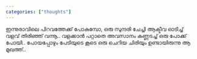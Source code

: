 ```yaml
---
categories: ["thoughts"]
---
```

ഇന്നുരാവിലെ പിറവത്തേക്ക്‌ പോകുമ്പോ, ഒരു സുന്ദരി ചേച്ചി ആക്ടീവ ഓടിച്ച് വളവ് തിരിഞ്ഞ് വന്നൂ.. വളക്കാൻ പറ്റാതെ അവസാനം കണ്ണടച്ച് ഒരു പോക്ക് പോയി.. പോയപ്പോഴും പേടിയുടെ കൂടെ ഒരു ചെറിയ ചിരിയും ഉണ്ടായിരുന്നു ആ മുഖത്ത്..  